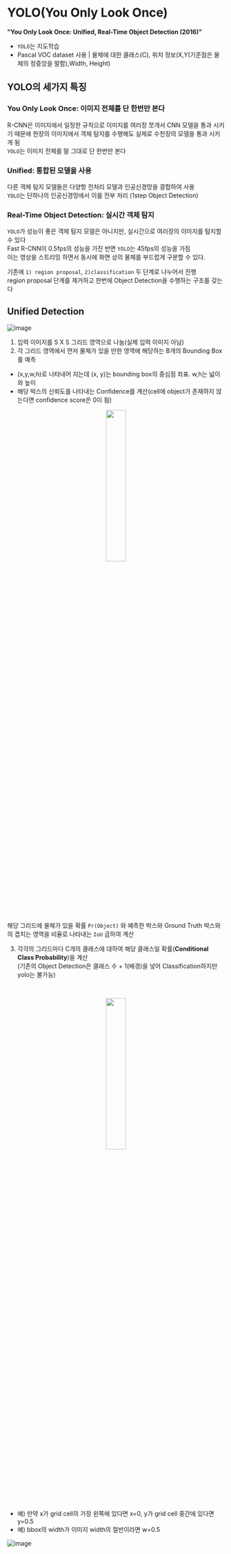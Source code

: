 # YOLO(You Only Look Once)
**"You Only Look Once: Unified, Real-Time Object Detection (2016)"**

- ```YOLO```는 지도학습
- Pascal VOC dataset 사용 | 물체에 대한 클래스(C), 위치 정보(X,Y(기준점은 물체의 정중앙을 말함),Width, Height)

## YOLO의 세가지 특징
### You Only Look Once: 이미지 전체를 단 한번만 본다  
R-CNN은 이미지에서 일정한 규칙으로 이미지를 여러장 쪼개서 CNN 모델을 통과 시키기 때문에 한장의 이미지에서 객체 탐지를 수행해도 실제로 수천장의 모델을 통과 시키게 됨  
```YOLO```는 이미지 전체를 말 그대로 단 한번만 본다

### Unified: 통합된 모델을 사용
다른 객체 탐지 모델들은 다양항 전처리 모델과 인공신경망을 결합하여 사용  
```YOLO```는 단하나의 인공신경망에서 이를 전부 처리 (1step Object Detection)

### Real-Time Object Detection: 실시간 객체 탐지
```YOLO```가 성능이 좋은 객체 탐지 모델은 아니지만, 실시간으로 여러장의 이미지를 탐지할 수 있다  
Fast R-CNN이 0.5fps의 성능을 가진 반면 ```YOLO```는 45fps의 성능을 가짐  
이는 영상을 스트리밍 하면서 동시에 화면 상의 물체를 부드럽게 구분할 수 있다.  

기존에 ```1) region proposal```, ```2)classification``` 두 단계로 나누어서 진행  
region proposal 단계를 제거하고 한번에 Object Detection을 수행하는 구조를 갖는다  

## Unified Detection
![image](https://user-images.githubusercontent.com/72767245/103531882-89144000-4ecd-11eb-82c2-898dec814001.png)

 1. 입력 이미지를 S X S 그리드 영역으로 나눔(실제 입력 이미지 아님)
 2. 각 그리드 영역에서 먼저 물체가 있을 만한 영역에 해당하는 B개의 Bounding Box를 예측
  - (x,y,w,h)로 나타내어 지는데 (x, y)는 bounding box의 중심점 좌표. w,h는 넓이와 높이
  - 해당 박스의 신뢰도를 나타내는 Confidence를 계산(cell에 object가 존재하지 않는다면 confidence score은 0이 됨)
  <p align="center"><img src="https://user-images.githubusercontent.com/72767245/103531915-96c9c580-4ecd-11eb-949f-e85dc95b8529.png" width = 30%></p>
    
해당 그리드에 물체가 있을 확률 ```Pr(Object)``` 와 예측한 박스와 Ground Truth 박스와의 겹치는 영역을 비율로 나타내는 ```IoU``` 곱하여 계산


 3. 각각의 그리드마다 C개의 클래스에 대하여 해당 클래스일 확률(**Conditional Class Probability**)을 계산  
(기존의 Object Detection은 클래스 수 + 1(배경)을 넣어 Classification하지만 yolo는 불가능)  
<br>

<p align="center"><img src="https://user-images.githubusercontent.com/72767245/103534761-dd6dee80-4ed2-11eb-84df-c8300b273326.png" width = 30%></p>

- 예) 만약 x가 grid cell의 가장 왼쪽에 있다면 x=0, y가 grid cell 중간에 있다면 y=0.5
- 예) bbox의 width가 이미지 width의 절반이라면 w=0.5

![image](https://user-images.githubusercontent.com/72767245/103536453-e3190380-4ed5-11eb-9ae1-c5c06579f880.png)
